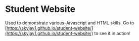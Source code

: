 # Student Website

Used to demonstrate various Javascript and HTML skills. Go to [https://skyjay1.github.io/student-website/](https://skyjay1.github.io/student-website/) to see it in action!
 
